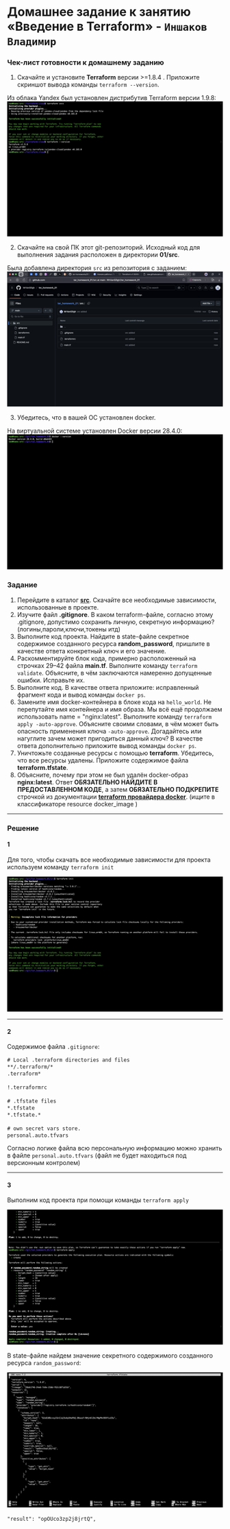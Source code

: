 # Домашнее задание к занятию «Введение в Terraform» - `Иншаков Владимир`

### Чек-лист готовности к домашнему заданию

1. Скачайте и установите **Terraform** версии >=1.8.4 . Приложите скриншот вывода команды ```terraform --version```.

Из облака Yandex был установлен дистрибутив Terraform версии 1.9.8:
![Screen_0_1](https://github.com/MrVanG0gh/ter_homework_01/blob/main/Screenshots/Screenshot_0_1.png)

2. Скачайте на свой ПК этот git-репозиторий. Исходный код для выполнения задания расположен в директории **01/src**.

Была добавлена директория `src` из репозитория с заданием:
![Screen_0_2](https://github.com/MrVanG0gh/ter_homework_01/blob/main/Screenshots/Screenshot_0_2.png)

3. Убедитесь, что в вашей ОС установлен docker.

На виртуальной системе установлен Docker версии 28.4.0:
![Screen_0_3](https://github.com/MrVanG0gh/ter_homework_01/blob/main/Screenshots/Screenshot_0_3.png)


### Задание

1. Перейдите в каталог [**src**](https://github.com/netology-code/ter-homeworks/tree/main/01/src). Скачайте все необходимые зависимости, использованные в проекте. 
2. Изучите файл **.gitignore**. В каком terraform-файле, согласно этому .gitignore, допустимо сохранить личную, секретную информацию?(логины,пароли,ключи,токены итд)
3. Выполните код проекта. Найдите  в state-файле секретное содержимое созданного ресурса **random_password**, пришлите в качестве ответа конкретный ключ и его значение.
4. Раскомментируйте блок кода, примерно расположенный на строчках 29–42 файла **main.tf**.
Выполните команду ```terraform validate```. Объясните, в чём заключаются намеренно допущенные ошибки. Исправьте их.
5. Выполните код. В качестве ответа приложите: исправленный фрагмент кода и вывод команды ```docker ps```.
6. Замените имя docker-контейнера в блоке кода на ```hello_world```. Не перепутайте имя контейнера и имя образа. Мы всё ещё продолжаем использовать name = "nginx:latest". Выполните команду ```terraform apply -auto-approve```.
Объясните своими словами, в чём может быть опасность применения ключа  ```-auto-approve```. Догадайтесь или нагуглите зачем может пригодиться данный ключ? В качестве ответа дополнительно приложите вывод команды ```docker ps```.
7. Уничтожьте созданные ресурсы с помощью **terraform**. Убедитесь, что все ресурсы удалены. Приложите содержимое файла **terraform.tfstate**. 
8. Объясните, почему при этом не был удалён docker-образ **nginx:latest**. Ответ **ОБЯЗАТЕЛЬНО НАЙДИТЕ В ПРЕДОСТАВЛЕННОМ КОДЕ**, а затем **ОБЯЗАТЕЛЬНО ПОДКРЕПИТЕ** строчкой из документации [**terraform провайдера docker**](https://docs.comcloud.xyz/providers/kreuzwerker/docker/latest/docs).  (ищите в классификаторе resource docker_image )

---

### Решение

#### 1

Для того, чтобы скачать все необходимые зависимости для проекта используем команду `terraform init`

![Screen_1](https://github.com/MrVanG0gh/ter_homework_01/blob/main/Screenshots/Screenshot_1.png)

---

#### 2
Содержимое файла `.gitignore`:
```
# Local .terraform directories and files
**/.terraform/*
.terraform*

!.terraformrc

# .tfstate files
*.tfstate
*.tfstate.*

# own secret vars store.
personal.auto.tfvars
```
Согласно логике файла всю персональную информацию можно хранить в файле `personal.auto.tfvars` (файл не будет находиться под версионным контролем)

---
#### 3

Выполним код проекта при помощи команды `terraform apply`

![Screen_3_1](https://github.com/MrVanG0gh/ter_homework_01/blob/main/Screenshots/Screenshot_3_1.png)

В state-файле найдем значение секретного содержимого созданного ресурса `random_password`:

![Screen_3_2](https://github.com/MrVanG0gh/ter_homework_01/blob/main/Screenshots/Screenshot_3_2.png)

`"result":
"opOUco3zp2j8jrtQ",`


